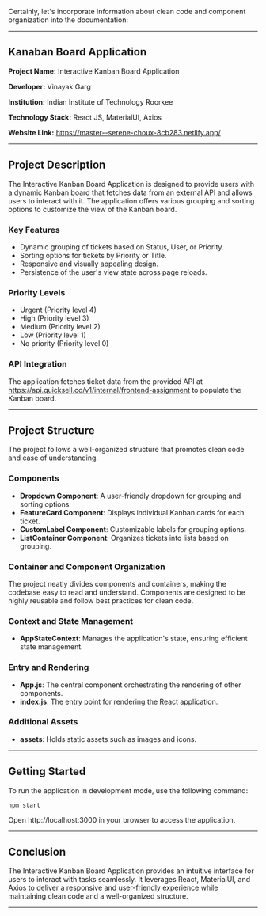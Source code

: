Certainly, let's incorporate information about clean code and component organization into the documentation:

---

## Kanaban Board Application

**Project Name:** Interactive Kanban Board Application

**Developer:** Vinayak Garg

**Institution:** Indian Institute of Technology Roorkee

**Technology Stack:** React JS, MaterialUI, Axios

**Website Link:** https://master--serene-choux-8cb283.netlify.app/

---

## Project Description

The Interactive Kanban Board Application is designed to provide users with a dynamic Kanban board that fetches data from an external API and allows users to interact with it. The application offers various grouping and sorting options to customize the view of the Kanban board.

### Key Features

- Dynamic grouping of tickets based on Status, User, or Priority.
- Sorting options for tickets by Priority or Title.
- Responsive and visually appealing design.
- Persistence of the user's view state across page reloads.

### Priority Levels

- Urgent (Priority level 4)
- High (Priority level 3)
- Medium (Priority level 2)
- Low (Priority level 1)
- No priority (Priority level 0)

### API Integration

The application fetches ticket data from the provided API at https://api.quicksell.co/v1/internal/frontend-assignment to populate the Kanban board.

---

## Project Structure

The project follows a well-organized structure that promotes clean code and ease of understanding.

### Components

- **Dropdown Component**: A user-friendly dropdown for grouping and sorting options.
- **FeatureCard Component**: Displays individual Kanban cards for each ticket.
- **CustomLabel Component**: Customizable labels for grouping options.
- **ListContainer Component**: Organizes tickets into lists based on grouping.

### Container and Component Organization

The project neatly divides components and containers, making the codebase easy to read and understand. Components are designed to be highly reusable and follow best practices for clean code.

### Context and State Management

- **AppStateContext**: Manages the application's state, ensuring efficient state management.

### Entry and Rendering

- **App.js**: The central component orchestrating the rendering of other components.
- **index.js**: The entry point for rendering the React application.

### Additional Assets

- **assets**: Holds static assets such as images and icons.

---

## Getting Started

To run the application in development mode, use the following command:

```
npm start
```

Open http://localhost:3000 in your browser to access the application.

---

## Conclusion

The Interactive Kanban Board Application provides an intuitive interface for users to interact with tasks seamlessly. It leverages React, MaterialUI, and Axios to deliver a responsive and user-friendly experience while maintaining clean code and a well-organized structure.

---

